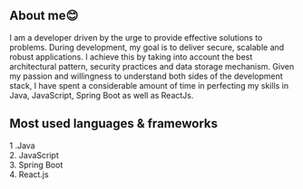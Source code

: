


## About me😊
I am a developer driven by the urge to provide effective solutions to problems. During development, my goal is to deliver secure, scalable and robust applications.
I achieve this by taking into account the best architectural pattern, security practices and data storage mechanism. Given my passion and willingness to understand both sides of
the development stack, I have spent a considerable amount of time in perfecting my skills in Java, JavaScript, Spring Boot as well as ReactJs.

## Most used languages & frameworks
1 .Java
<br>
2. JavaScript
<br>
3. Spring Boot
<br>
4. React.js


